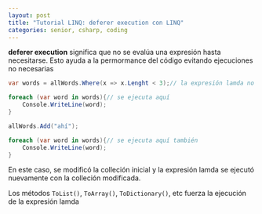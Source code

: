 ```yaml
---
layout: post
title: "Tutorial LINQ: deferer execution con LINQ"
categories: senior, csharp, coding
---
```


**deferer execution** significa que no se evalúa una expresión hasta <!--more-->necesitarse. Esto ayuda a la permormance del código evitando ejecuciones no necesarias

```csharp
var words = allWords.Where(x => x.Lenght < 3);// la expresión lamda no se ejecuta

foreach (var word in words){// se ejecuta aquí
    Console.WriteLine(word);
}

allWords.Add("ahí");

foreach (var word in words){// se ejecuta aquí también
    Console.WriteLine(word);
}
```

En este caso, se modificó la colleción inicial y la expresión lamda se ejecutó nuevamente con la colleción modificada.

Los métodos `ToList()`, `ToArray()`, `ToDictionary()`, etc fuerza la ejecución de la expresión lamda